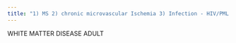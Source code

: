 ```yaml
---
title: "1) MS 2) chronic microvascular Ischemia 3) Infection - HIV/PML CMV, Lyme,4) ADEM"
---
```

WHITE MATTER 
DISEASE ADULT


